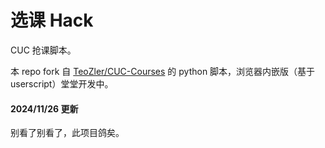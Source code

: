 # 选课 Hack

CUC 抢课脚本。

本 repo fork 自 [TeoZler/CUC-Courses](https://github.com/TeoZler/CUC-Courses) 的 python 脚本，浏览器内嵌版（基于 userscript）堂堂开发中。

#### 2024/11/26 更新

别看了别看了，此项目鸽矣。
